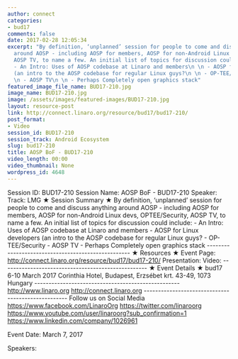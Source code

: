 ```yaml
---
author: connect
categories:
- bud17
comments: false
date: 2017-02-28 12:05:34
excerpt: "By definition, ‘unplanned’ session for people to come and discuss anything
  around AOSP - including AOSP for members, AOSP for non-Android Linux devs, OPTEE/Security,
  AOSP TV, to name a few. An initial list of topics for discussion could include:\n\n
  - An Intro: Uses of AOSP codebase at Linaro and members\n \n - AOSP for Linux developers
  (an intro to the AOSP codebase for regular Linux guys?\n \n - OP-TEE/Security\n
  \n - AOSP TV\n \n - Perhaps Completely open graphics stack"
featured_image_file_name: BUD17-210.jpg
image_name: BUD17-210.jpg
image: /assets/images/featured-images/BUD17-210.jpg
layout: resource-post
link: http://connect.linaro.org/resource/bud17/bud17-210/
post_format:
- Video
session_id: BUD17-210
session_track: Android Ecosystem
slug: bud17-210
title: AOSP BoF - BUD17-210
video_length: 00:00
video_thumbnail: None
wordpress_id: 4648
---
```


Session ID: BUD17-210 Session Name: AOSP BoF - BUD17-210 Speaker:  Track: LMG   ★ Session Summary ★ By definition, ‘unplanned’ session for people to come and discuss anything around AOSP - including AOSP for members, AOSP for non-Android Linux devs, OPTEE/Security, AOSP TV, to name a few. An initial list of topics for discussion could include:   - An Intro: Uses of AOSP codebase at Linaro and members    - AOSP for Linux developers (an intro to the AOSP codebase for regular Linux guys?    - OP-TEE/Security    - AOSP TV    - Perhaps Completely open graphics stack --------------------------------------------------- ★ Resources ★ Event Page: http://connect.linaro.org/resource/bud17/bud17-210/ Presentation:  Video:   ---------------------------------------------------  ★ Event Details ★ bud17 6-10 March 2017 Corinthia Hotel, Budapest, Erzsébet krt. 43-49, 1073 Hungary  ---------------------------------------------------  http://www.linaro.org http://connect.linaro.org --------------------------------------------------- Follow us on Social Media https://www.facebook.com/LinaroOrg https://twitter.com/linaroorg https://www.youtube.com/user/linaroorg?sub_confirmation=1 https://www.linkedin.com/company/1026961

Event Date: March 7, 2017

Speakers: